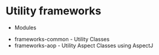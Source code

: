 # Utility frameworks

- Modules
 * frameworks-common - Utility Classes
 * frameworks-aop - Utility Aspect Classes using AspectJ 